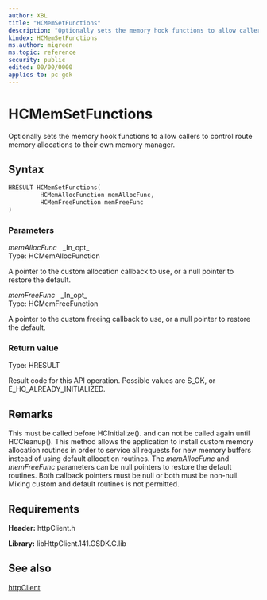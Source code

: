 ```yaml
---
author: XBL
title: "HCMemSetFunctions"
description: "Optionally sets the memory hook functions to allow callers to control route memory allocations to their own memory manager."
kindex: HCMemSetFunctions
ms.author: migreen
ms.topic: reference
security: public
edited: 00/00/0000
applies-to: pc-gdk
---
```


# HCMemSetFunctions  

Optionally sets the memory hook functions to allow callers to control route memory allocations to their own memory manager.  

## Syntax  
  
```cpp
HRESULT HCMemSetFunctions(  
         HCMemAllocFunction memAllocFunc,  
         HCMemFreeFunction memFreeFunc  
)  
```  
  
### Parameters  
  
*memAllocFunc* &nbsp;&nbsp;\_In\_opt\_  
Type: HCMemAllocFunction  
  
A pointer to the custom allocation callback to use, or a null pointer to restore the default.  
  
*memFreeFunc* &nbsp;&nbsp;\_In\_opt\_  
Type: HCMemFreeFunction  
  
A pointer to the custom freeing callback to use, or a null pointer to restore the default.  
  
  
### Return value  
Type: HRESULT
  
Result code for this API operation. Possible values are S_OK, or E_HC_ALREADY_INITIALIZED.
  
## Remarks  
  
This must be called before HCInitialize(). and can not be called again until HCCleanup(). This method allows the application to install custom memory allocation routines in order to service all requests for new memory buffers instead of using default allocation routines. The *memAllocFunc* and *memFreeFunc* parameters can be null pointers to restore the default routines. Both callback pointers must be null or both must be non-null. Mixing custom and default routines is not permitted.
  
## Requirements  
  
**Header:** httpClient.h
  
**Library:** libHttpClient.141.GSDK.C.lib
  
## See also  
[httpClient](../httpclient_members.md)  
  
  
